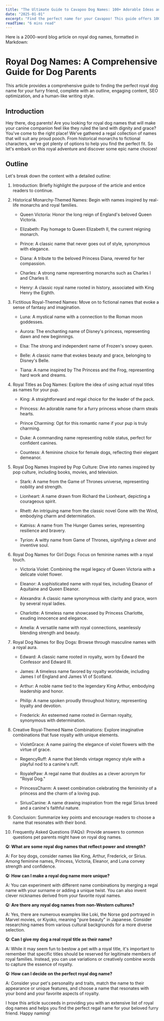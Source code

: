 ```yaml
---
title: "The Ultimate Guide to Cavapoo Dog Names: 100+ Adorable Ideas and Tips"
date: "2025-01-01"
excerpt: "Find the perfect name for your Cavapoo! This guide offers 100+ adorable name ideas, tips for choosing, and inspiration to help you find the ideal match for your furry friend."
readTime: "6 mins read"
---
```


Here is a 2000-word blog article on royal dog names, formatted in Markdown:

# Royal Dog Names: A Comprehensive Guide for Dog Parents

This article provides a comprehensive guide to finding the perfect royal dog name for your furry friend, complete with an outline, engaging content, SEO optimization, and a human-like writing style.

## Introduction

Hey there, dog parents! Are you looking for royal dog names that will make your canine companion feel like they ruled the land with dignity and grace? You've come to the right place! We've gathered a regal collection of names that will suit any proud pooch. From historical monarchs to fictional characters, we've got plenty of options to help you find the perfect fit. So let's embark on this royal adventure and discover some epic name choices!

## Outline

Let's break down the content with a detailed outline:

1. Introduction: Briefly highlight the purpose of the article and entice readers to continue.

2. Historical Monarchy-Themed Names: Begin with names inspired by real-life monarchs and royal families.

   - Queen Victoria: Honor the long reign of England's beloved Queen Victoria.

   - Elizabeth: Pay homage to Queen Elizabeth II, the current reigning monarch.

   - Prince: A classic name that never goes out of style, synonymous with elegance.

   - Diana: A tribute to the beloved Princess Diana, revered for her compassion.

   - Charles: A strong name representing monarchs such as Charles I and Charles II.

   - Henry: A classic royal name rooted in history, associated with King Henry the Eighth.

3. Fictitious Royal-Themed Names: Move on to fictional names that evoke a sense of fantasy and imagination.

   - Luna: A mystical name with a connection to the Roman moon goddesses.

   - Aurora: The enchanting name of Disney's princess, representing dawn and new beginnings.

   - Elsa: The strong and independent name of Frozen's snowy queen.

   - Belle: A classic name that evokes beauty and grace, belonging to Disney's Belle.

   - Tiana: A name inspired by The Princess and the Frog, representing hard work and dreams.

4. Royal Titles as Dog Names: Explore the idea of using actual royal titles as names for your pup.

   - King: A straightforward and regal choice for the leader of the pack.

   - Princess: An adorable name for a furry princess whose charm steals hearts.

   - Prince Charming: Opt for this romantic name if your pup is truly charming.

   - Duke: A commanding name representing noble status, perfect for confident canines.

   - Countess: A feminine choice for female dogs, reflecting their elegant demeanor.

5. Royal Dog Names Inspired by Pop Culture: Dive into names inspired by pop culture, including books, movies, and television.

   - Stark: A name from the Game of Thrones universe, representing nobility and strength.

   - Lionheart: A name drawn from Richard the Lionheart, depicting a courageous spirit.

   - Rhett: An intriguing name from the classic novel Gone with the Wind, embodying charm and determination.

   - Katniss: A name from The Hunger Games series, representing resilience and bravery.

   - Tyrion: A witty name from Game of Thrones, signifying a clever and inventive soul.

6. Royal Dog Names for Girl Dogs: Focus on feminine names with a royal touch.

   - Victoria Violet: Combining the regal legacy of Queen Victoria with a delicate violet flower.

   - Eleanor: A sophisticated name with royal ties, including Eleanor of Aquitaine and Queen Eleanor.

   - Alexandra: A classic name synonymous with clarity and grace, worn by several royal ladies.

   - Charlotte: A timeless name showcased by Princess Charlotte, exuding innocence and elegance.

   - Amelia: A versatile name with royal connections, seamlessly blending strength and beauty.

7. Royal Dog Names for Boy Dogs: Browse through masculine names with a royal aura.

   - Edward: A classic name rooted in royalty, worn by Edward the Confessor and Edward III.

   - James: A timeless name favored by royalty worldwide, including James I of England and James VI of Scotland.

   - Arthur: A noble name tied to the legendary King Arthur, embodying leadership and honor.

   - Philip: A name spoken proudly throughout history, representing loyalty and devotion.

   - Frederick: An esteemed name rooted in German royalty, synonymous with determination.

8. Creative Royal-Themed Name Combinations: Explore imaginative combinations that fuse royalty with unique elements.

   - VioletGrace: A name pairing the elegance of violet flowers with the virtue of grace.

   - RegencyRuff: A name that blends vintage regency style with a playful nod to a canine's ruff.

   - RoyalePaw: A regal name that doubles as a clever acronym for "Royal Dog."

   - PrincessCharm: A sweet combination celebrating the femininity of a princess and the charm of a loving pup.

   - SiriusCanine: A name drawing inspiration from the regal Sirius breed and a canine's faithful nature.

9. Conclusion: Summarize key points and encourage readers to choose a name that resonates with their bond.

10. Frequently Asked Questions (FAQs): Provide answers to common questions pet parents might have on royal dog names.

   **Q: What are some royal dog names that reflect power and strength?**

   A: For boy dogs, consider names like King, Arthur, Frederick, or Sirius. Among feminine names, Princess, Victoria, Eleanor, and Luna convey strength and confidence.

   **Q: How can I make a royal dog name more unique?**

   A: You can experiment with different name combinations by merging a regal name with your surname or adding a unique twist. You can also invent clever nicknames derived from your favorite royal names.

   **Q: Are there any royal dog names from non-Western cultures?**

   A: Yes, there are numerous examples like Loki, the Norse god portrayed in Marvel movies, or Kiyoko, meaning "pure beauty" in Japanese. Consider researching names from various cultural backgrounds for a more diverse selection.

   **Q: Can I give my dog a real royal title as their name?**

   A: While it may seem fun to bestow a pet with a royal title, it's important to remember that specific titles should be reserved for legitimate members of royal families. Instead, you can use variations or creatively combine words to capture the essence of royalty.

   **Q: How can I decide on the perfect royal dog name?**

   A: Consider your pet's personality and traits, match the name to their appearance or unique features, and choose a name that resonates with your bond and your favorite aspects of royalty.

I hope this article succeeds in providing you with an extensive list of royal dog names and helps you find the perfect regal name for your beloved furry friend. Happy naming!